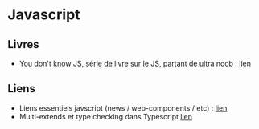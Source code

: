 # Javascript

## Livres

- You don't know JS, série de livre sur le JS, partant de ultra noob : [lien](https://github.com/getify/You-Dont-Know-JS)


## Liens

- Liens essentiels javscript (news / web-components / etc) : [lien](https://github.com/ericelliott/essential-javascript-links)
- Multi-extends et type checking dans Typescript [lien](http://nch3v.github.io/2016/02/09/Mixins-with-type-checking-in-Typescript/index.html)
